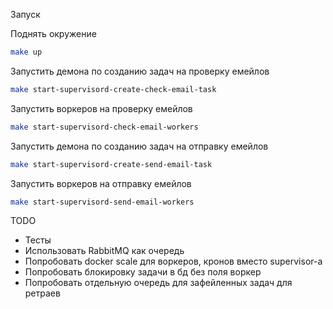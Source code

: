 Запуск

Поднять окружение
```bash
make up
```

Запустить демона по созданию задач на проверку емейлов
```bash
make start-supervisord-create-check-email-task
```

Запустить воркеров на проверку емейлов
```bash
make start-supervisord-check-email-workers
```

Запустить демона по созданию задач на отправку емейлов
```bash
make start-supervisord-create-send-email-task
```

Запустить воркеров на отправку емейлов
```bash
make start-supervisord-send-email-workers
```

TODO

- Тесты
- Использовать RabbitMQ как очередь
- Попробовать docker scale для воркеров, кронов вместо supervisor-a
- Попробовать блокировку задачи в бд без поля воркер
- Попробовать отдельную очередь для зафейленных задач для ретраев